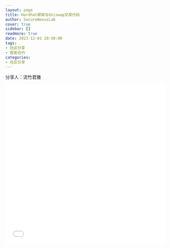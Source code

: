 ```yaml
---
layout: page
title: Hardhat框架与Uniswap交易代码
author: SecureNexusLab
cover: true
sidebar: []
readmore: true
date: 2023-12-01 20:50:00
tags: 
- 社区分享
- 智能合约
categories:
- 社区分享
---
```


分享人：流竹君雅

<iframe src="//player.bilibili.com/player.html?aid=324094204&bvid=BV1yw41187sA&cid=1349517553&p=1&autoplay=0" allowfullscreen="allowfullscreen" width="100%" height="500" scrolling="no" frameborder="0" sandbox="allow-top-navigation allow-same-origin allow-forms allow-scripts"></iframe>